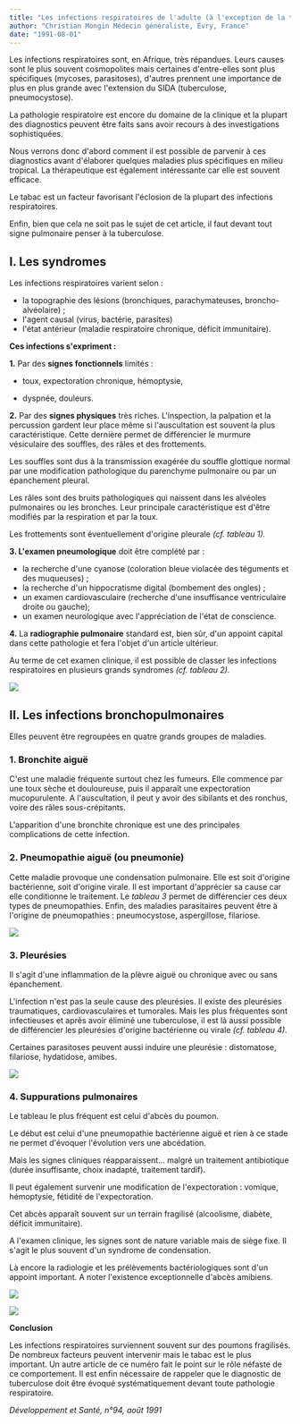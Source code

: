 ```yaml
---
title: "Les infections respiratoires de l'adulte (à l'exception de la tuberculose)"
author: "Christian Mongin Médecin généraliste, Évry, France"
date: "1991-08-01"
---
```


<div class="teaser"><p>Les infections respiratoires sont, en Afrique, très répandues. Leurs causes sont le plus souvent cosmopolites mais certaines d'entre-elles sont plus spécifiques (mycoses, parasitoses), d'autres prennent une importance de plus en plus grande avec l'extension du SIDA (tuberculose, pneumocystose).</p>
<p>La pathologie respiratoire est encore du domaine de la clinique et la plupart des diagnostics peuvent être faits sans avoir recours à des investigations sophistiquées.</p>
<p>Nous verrons donc d'abord comment il est possible de parvenir à ces diagnostics avant d'élaborer quelques maladies plus spécifiques en milieu tropical. La thérapeutique est également intéressante car elle est souvent efficace.</p>
<p>Le tabac est un facteur favorisant l'éclosion de la plupart des infections respiratoires.</p>
<p>Enfin, bien que cela ne soit pas le sujet de cet article, il faut devant tout signe pulmonaire penser à la tuberculose.</p></div>

## **I. Les syndromes**

Les infections respiratoires varient selon :

*   la topographie des lésions (bronchiques, parachymateuses, broncho-alvéolaire) ;
*   l'agent causal (virus, bactérie, parasites)
*   l'état antérieur (maladie respiratoire chronique, déficit immunitaire).

**Ces infections s'expriment :**

**1.** Par des **signes fonctionnels** limités :

- toux, expectoration chronique, hémoptysie,

- dyspnée, douleurs.

**2.** Par des **signes physiques** très riches. L'inspection, la palpation et la percussion gardent leur place même si l'auscultation est souvent la plus caractéristique. Cette dernière permet de différencier le murmure vésiculaire des souffles, des râles et des frottements.

Les souffles sont dus à la transmission exagérée du souffle glottique normal par une modification pathologique du parenchyme pulmonaire ou par un épanchement pleural.

Les râles sont des bruits pathologiques qui naissent dans les alvéoles pulmonaires ou les bronches. Leur principale caractéristique est d'être modifiés par la respiration et par la toux.

Les frottements sont éventuellement d'origine pleurale _(cf. tableau 1)._

**3. L'examen pneumologique** doit être complété par :

*   la recherche d'une cyanose (coloration bleue violacée des téguments et des muqueuses) ;
*   la recherche d'un hippocratisme digital (bombement des ongles) ;
*   un examen cardiovasculaire (recherche d'une insuffisance ventriculaire droite ou gauche);
*   un examen neurologique avec l'appréciation de l'état de conscience.

**4.** La **radiographie pulmonaire** standard est, bien sûr, d'un appoint capital dans cette pathologie et fera l'objet d'un article ultérieur.

Au terme de cet examen clinique, il est possible de classer les infections respiratoires en plusieurs grands syndromes _(cf. tableau 2)._


![](i479-1.jpg)


## **II. Les infections bronchopulmonaires**

Elles peuvent être regroupées en quatre grands groupes de maladies.

### **1. Bronchite aiguë**

C'est une maladie fréquente surtout chez les fumeurs. Elle commence par une toux sèche et douloureuse, puis il apparaît une expectoration mucopurulente. A l'auscultation, il peut y avoir des sibilants et des ronchus, voire des râles sous-crépitants.

L'apparition d'une bronchite chronique est une des principales complications de cette infection.

### **2. Pneumopathie aiguë** **(ou pneumonie)**

Cette maladie provoque une condensation pulmonaire. Elle est soit d'origine bactérienne, soit d'origine virale. Il est important d'apprécier sa cause car elle conditionne le traitement. Le _tableau 3_ permet de différencier ces deux types de pneumopathies. Enfin, des maladies parasitaires peuvent être à l'origine de pneumopathies : pneumocystose, aspergillose, filariose.


![](i479-2.jpg)


### **3. Pleurésies**

Il s'agit d'une inflammation de la plèvre aiguë ou chronique avec ou sans épanchement.

L'infection n'est pas la seule cause des pleurésies. Il existe des pleurésies traumatiques, cardiovasculaires et tumorales. Mais les plus fréquentes sont infectieuses et après avoir éliminé une tuberculose, il est là aussi possible de différencier les pleurésies d'origine bactérienne ou virale _(cf. tableau 4)._

Certaines parasitoses peuvent aussi induire une pleurésie : distomatose, filariose, hydatidose, amibes.


![](i479-3.jpg)


### **4. Suppurations pulmonaires**

Le tableau le plus fréquent est celui d'abcès du poumon.

Le début est celui d'une pneumopathie bactérienne aiguë et rien à ce stade ne permet d'évoquer l'évolution vers une abcédation.

Mais les signes cliniques réapparaissent... malgré un traitement antibiotique (durée insuffisante, choix inadapté, traitement tardif).

Il peut également survenir une modification de l'expectoration : vomique, hémoptysie, fétidité de l'expectoration.

Cet abcès apparaît souvent sur un terrain fragilisé (alcoolisme, diabète, déficit immunitaire).

A l'examen clinique, les signes sont de nature variable mais de siège fixe. Il s'agit le plus souvent d'un syndrome de condensation.

Là encore la radiologie et les prélèvements bactériologiques sont d'un appoint important. A noter l'existence exceptionnelle d'abcès amibiens.


![](i479-4.jpg)



![](i479-5.jpg)


**Conclusion**

Les infections respiratoires surviennent souvent sur des poumons fragilisés. De nombreux facteurs peuvent intervenir mais le tabac est le plus important. Un autre article de ce numéro fait le point sur le rôle néfaste de ce comportement. Il est enfin nécessaire de rappeler que le diagnostic de tuberculose doit être évoqué systématiquement devant toute pathologie respiratoire.

_Développement et Santé, n°94, août 1991_